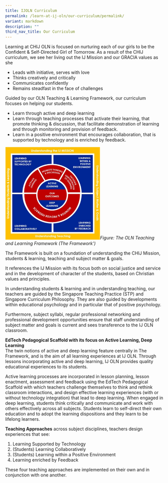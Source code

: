 ```yaml
---
title: IJOLN Curriculum
permalink: /learn-at-ij-oln/our-curriculum/permalink/
variant: markdown
description: ""
third_nav_title: Our Curriculum
---
```

Learning at CHIJ OLN is focused on nurturing each of our girls to be the Confident &amp; Self-Directed Girl of Tomorrow.  As a result of the CHIJ curriculum, we see her living out the IJ Mission and our GRACIA values as she
* Leads with initiative, serves with love
* Thinks creatively and critically
* Communicates confidently
* Remains steadfast in the face of challenges

Guided by our OLN Teaching &amp; Learning Framework, our curriculum focuses on helping our students.
* Learn through active and deep learning
* Learn through teaching processes that activate their learning, that promote thinking &amp; discussion, that facilitate demonstration of learning and through monitoring and provision of feedback.
* Learn in a positive environment that encourages collaboration, that is supported by technology and is enriched by feedback.

<p><img style="width: 60%;" src="/images/tl.png"><i>Figure: The OLN Teaching and Learning Framework (The Framework’)</i></p>

The Framework is built on a foundation of understanding the CHIJ Mission, students &amp; learning, teaching and subject matter &amp; goals.

It references the IJ Mission with its focus both on social justice and service and in the development of character of the students, based on Christian values and principles.

In understanding students &amp; learning and in understanding teaching, our teachers are guided by the Singapore Teaching Practice (STP) and Singapore Curriculum Philosophy. They are also guided by developments within educational psychology and in particular that of positive psychology.

Furthermore, subject syllabi, regular professional networking and professional development opportunities ensure that staff understanding of subject matter and goals is current and sees transference to the IJ OLN classroom.

**EdTech Pedagogical Scaffold with its focus on Active Learning, Deep Learning**<br>
The twin notions of active and deep learning feature centrally in The Framework, and is the aim of all learning experiences at IJ OLN. Through lessons incorporating active and deep learning, IJ OLN provides quality educational experiences to its students.

Active learning processes are incorporated in lesson planning, lesson enactment, assessment and feedback using the EdTech Pedagogical Scaffold with which teachers challenge themselves to think and rethink classroom interactions, and design effective learning experiences (with or without technology integration) that lead to deep learning.
When engaged in deep learning, students think critically and communicate and work with others effectively across all subjects. Students learn to self-direct their own education and to adopt the learning dispositions  and they learn to be lifelong learners.


**Teaching Approaches** across subject disciplines, teachers design experiences that see:
1.  Learning Supported by Technology
2.  (Students) Learning Collaboratively
3.  (Students) Learning within a Positive Environment
4.  Learning enriched by Feedback

These four teaching approaches are implemented on their own and in conjunction with one another.